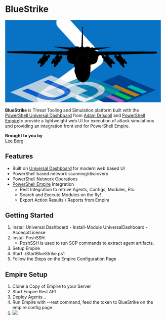 BlueStrike
==================
![](./img/bluestrike.png) 

**BlueStrike** is Threat Tooling and Simulation platform built with the [PowerShell Universal Dashboard](https://universaldashboard.io/) from [Adam Driscoll](https://github.com/adamdriscoll) and [PowerShell Empire](https://github.com/EmpireProject/Empire)to provide a lightweight web UI for execution of attack simulations and providing an integration front end for PowerShell Empire.

**Brought to you by**  
[Lee Berg](https://leealanberg.com)

## Features
* Built on [Universal Dashboard](https://universaldashboard.io/) for modern web based UI
* PowerShell based network scanning/discovery
* PowerShell Network Operations
* [PowerShell Empire](https://www.powershellempire.com/) Integration
    * Rest Integration to retrive Agents, Configs, Modules, Etc.
    * Search and Execute Modules on the fly!
    * Export Action Results / Reports from Empire

## Getting Started
1. Install Universal Dashboard - Install-Module UniversalDashboard -AccecptLicense
2. Install PoshSSH.
    + PoshSSH is used to run SCP commands to extract agent artifacts.
3. Setup Empire
3. Start ./StartBlueStrike.ps1
4. Follow the Steps on the Empire Configuration Page


## Empire Setup
1. Clone a Copy of Empire to your Server
2. Start Empire Rest API
3. Deploy Agents...
4. Run Empire with --rest command, feed the token to BlueStrike on the empire config page
5. ![](https://media.giphy.com/media/MGaacoiAlAti0/giphy.gif)